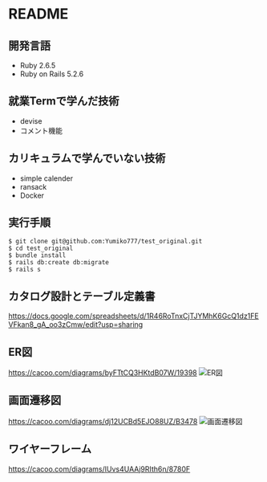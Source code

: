 # README

## 開発言語

- Ruby 2.6.5
- Ruby on Rails 5.2.6

## 就業Termで学んだ技術

- devise
- コメント機能

## カリキュラムで学んでいない技術

- simple calender
- ransack
- Docker

## 実行手順

```
$ git clone git@github.com:Yumiko777/test_original.git
$ cd test_original
$ bundle install
$ rails db:create db:migrate
$ rails s
```

## カタログ設計とテーブル定義書

https://docs.google.com/spreadsheets/d/1R46RoTnxCjTJYMhK6GcQ1dz1FEVFkan8_gA_oo3zCmw/edit?usp=sharing

## ER図

https://cacoo.com/diagrams/byFTtCQ3HKtdB07W/19398
![ER図](https://user-images.githubusercontent.com/82217866/124841731-e72ef680-dfc8-11eb-9617-7a06d04bc76d.png)

## 画面遷移図

https://cacoo.com/diagrams/dj12UCBd5EJO88UZ/B3478
![画面遷移図](https://user-images.githubusercontent.com/82217866/121706002-2c6a2080-cb10-11eb-9c62-fa1d317060a8.png)

## ワイヤーフレーム

https://cacoo.com/diagrams/IUvs4UAAj9RIth6n/8780F
